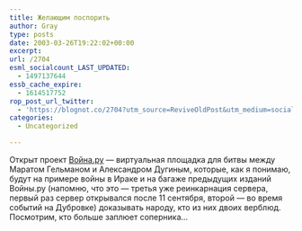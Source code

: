 ```yaml
---
title: Желающим поспорить
author: Gray
type: posts
date: 2003-03-26T19:22:02+00:00
excerpt:
url: /2704
esml_socialcount_LAST_UPDATED:
  - 1497137644
essb_cache_expire:
  - 1614517752
rop_post_url_twitter:
  - 'https://blognot.co/2704?utm_source=ReviveOldPost&utm_medium=social&utm_campaign=ReviveOldPost'
categories:
  - Uncategorized

---
```








Открыт проект <a href="http://www.voina.ru/" target="_blank">Война.ру</a> &#8212; виртуальная площадка для битвы между Маратом Гельманом и Александром Дугиным, которые, как я понимаю, будут на примере войны в Ираке и на багаже предыдущих изданий Войны.ру (напомню, что это &#8212; третья уже реинкарнация сервера, первый раз сервер открывался после 11 сентября, второй &#8212; во время событий на Дубровке) доказывать народу, кто из них двоих верблюд.  
Посмотрим, кто больше заплюет соперника&#8230;